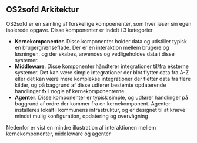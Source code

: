 ## OS2sofd Arkitektur
OS2sofd er en samling af forskellige kompoenenter, som hver løser sin egen isolerede opgave. Disse komponenter er indelt i 3 kategorier

- **Kernekomponenter**. Disse komponenter holder data og udstiller typisk en brugergrænseflade. Der er en interaktion mellem brugere og løsningen, og der skabes, anvendes og vedligeholdes data i disse systemer.
- **Middleware**. Disse komponenter håndterer integrationer til/fra eksterne systemer. Det kan være simple integrationer der blot flytter data fra A-Z eller det kan være mere komplekse integrationer der fletter data fra flere kilder, og på baggrund af disse udfører bestemte opdaterende handlinger fx i nogle af kernekomponenterne.
- **Agenter**. Disse komponenter er typisk simple, og udfører handlinger på baggrund af ordre der kommer fra en kernekomponent. Agenter installeres lokalt i kommunens infrastruktur, og er designet til at kræve mindst mulig konfiguration, opdatering og overvågning

Nedenfor er vist en mindre illustration af interaktionen mellem kernekomponenter, middleware og agenter
